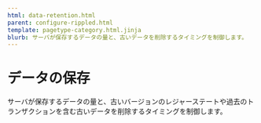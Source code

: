 ```yaml
---
html: data-retention.html
parent: configure-rippled.html
template: pagetype-category.html.jinja
blurb: サーバが保存するデータの量と、古いデータを削除するタイミングを制御します。
---
```

# データの保存

サーバが保存するデータの量と、古いバージョンのレジャーステートや過去のトランザクションを含む古いデータを削除するタイミングを制御します。
